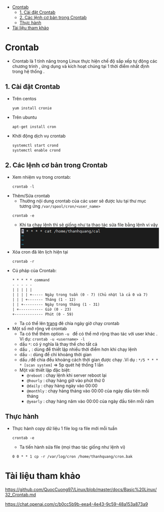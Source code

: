 - [Crontab](#crontab)
  - [1. Cài đặt Crontab](#1-cài-đặt-crontab)
  - [2. Các lệnh cơ bản trong Crontab](#2-các-lệnh-cơ-bản-trong-crontab)
  - [Thực hành](#thực-hành)
- [Tài liệu tham khảo](#tài-liệu-tham-khảo)

# Crontab
- Crontab là 1 tính năng trong Linux thực hiện chế độ sắp xếp tự động các chương trình , ứng dụng và kích hoạt chúng tại 1 thời điểm nhất định trong hệ thống .
## 1. Cài đặt Crontab
- Trên centos

    ```
    yum install cronie
    ```
- Trên ubuntu
    ```
    apt-get install cron
    ```
- Khởi động dịch vụ crontab
    ```
    systemctl start crond
    systemctl enable crond
    ```
## 2. Các lệnh cơ bản trong Crontab
- Xem nhiệm vụ trong crontab:
  ```
  crontab -l
  ```
- Thêm/Sửa crontab
  - Thường nội dung crontab của các user sẽ được lưu tại thư mục tương ứng `/var/spool/cron/<user_name>`
  ```
  crontab -e
  ```
  - Khi ta chạy lệnh thì sẽ giống như ta thao tác sửa file bằng lệnh vi vậy
  ![Alt](/thuctap/anh/Screenshot_588.png)
- Xóa cron đã lên lịch hiện tại
  ```
  crontab -r
  ```
- Cú pháp của Crontab:
  ```
  * * * * * command
  - - - - -
  | | | | |
  | | | | +----- Ngày trong tuần (0 - 7) (Chủ nhật là cả 0 và 7)
  | | | +------- Tháng (1 - 12)
  | | +--------- Ngày trong tháng (1 - 31)
  | +----------- Giờ (0 - 23)
  +------------- Phút (0 - 59)
  ```
  - Ta có thể lên [trang](https://crontab.guru/) đê chia ngày giờ chạy crontab
- Một số mở rộng về crontab
  - Ta có thể thêm option `-u ` để có thể mở rộng thao tác với user khác . Ví dụ: `crontab -u <username> -l`
  - dấu `*`: có ý nghĩa là thay thế cho tất cả
  - dấu `,` : dùng để thiết lập nhiều thời điểm hơn khi chạy lệnh
  - dấu `-`: dùng để chỉ khoảng thời gian
  - dấu `/`để chia đều khoảng cách thời gian được chạy .Ví dụ : `*/5 * * * * [scan system]` => 5p quét hệ thống 1 lần 
  - Một vài thiết lập đặc biệt:
    - `@reboot` : chạy lệnh khi server reboot lại
    - `@hourly` : chạy hàng giờ vào phút thứ 0
    - `@daily` : chạy hàng ngày vào 00:00
    - `@monthly` : chạy hàng tháng vào 00:00 của ngày đầu tiên mỗi tháng
    - `@yearly` : chạy hàng năm vào 00:00 của ngày đầu tiên mỗi năm

## Thực hành
- Thực hành copy dữ liệu 1 file log ra file mới mỗi tuần
  ```
  crontab -e
  ```
  - Ta tiến hành sửa file (mọi thao tác giống như lệnh vi)
  ```
  0 0 * * 1 cp -r /var/log/cron /home/thanhquang/cron.bak
  ```
  
# Tài liệu tham khảo
https://github.com/QuocCuong97/Linux/blob/master/docs/Basic%20Linux/32_Crontab.md

https://chat.openai.com/c/b0cc5b9b-eea4-4e43-9c59-48a153a873a9